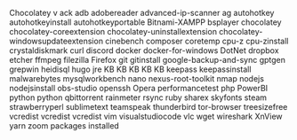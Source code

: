 Chocolatey v
ack 
adb 
adobereader 
advanced-ip-scanner 
ag 
autohotkey 
autohotkeyinstall 
autohotkeyportable 
Bitnami-XAMPP 
bsplayer 
chocolatey 
chocolatey-coreextension 
chocolatey-uninstallextension 
chocolatey-windowsupdateextension 
cinebench 
composer 
coretemp 
cpu-z 
cpu-zinstall 
crystaldiskmark 
curl 
discord 
docker 
docker-for-windows 
DotNet 
dropbox 
etcher 
ffmpeg 
filezilla 
Firefox 
git 
gitinstall 
google-backup-and-sync 
gptgen 
grepwin 
heidisql 
hugo 
jre 
KB 
KB 
KB 
KB 
KB 
keepass 
keepassinstall 
malwarebytes 
mysqlworkbench 
nano 
nexus-root-toolkit 
nmap 
nodejs 
nodejsinstall 
obs-studio 
openssh 
Opera 
performancetest 
php 
PowerBI 
python 
python 
qbittorrent 
rainmeter 
rsync 
ruby 
sharex 
skyfonts 
steam 
strawberryperl 
sublimetext 
teamspeak 
thunderbird 
tor-browser 
treesizefree 
vcredist 
vcredist 
vcredist 
vim 
visualstudiocode 
vlc 
wget 
wireshark 
XnView 
yarn 
zoom 
 packages installed
